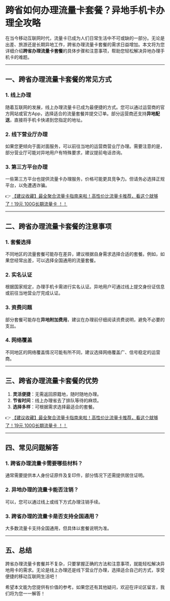 # 跨省如何办理流量卡套餐？异地手机卡办理全攻略

在当今移动互联网时代，流量卡已成为人们日常生活中不可或缺的一部分。无论是出差、旅游还是长期异地工作，跨省办理流量卡套餐的需求日益增加。本文将为您详细介绍**跨省办理流量卡套餐**的具体步骤和注意事项，帮助您轻松解决异地办理手机卡的难题。

---

## 一、跨省办理流量卡套餐的常见方式

### 1. 线上办理
随着互联网的发展，线上办理流量卡已成为最便捷的方式。您可以通过运营商的官方网站或官方App，选择适合的流量套餐并提交订单。部分运营商还支持**异地配送**，直接将手机卡快递到您指定的地址。

### 2. 线下营业厅办理
如果您更倾向于面对面服务，可以前往当地的运营商营业厅办理。需要注意的是，部分营业厅可能对异地用户有特殊要求，建议提前电话咨询。

### 3. 第三方平台办理
一些第三方平台也提供流量卡办理服务，价格可能更具竞争力。但请务必选择正规平台，以免遭遇诈骗。

👉 [【建议收藏】最全聚合流量卡指南来啦！高性价比流量卡推荐，看这个就够了！19元 100G长期流量卡 ！！](https://bit.ly/Liuliangka)

---

## 二、跨省办理流量卡套餐的注意事项

### 1. 套餐选择
不同地区的流量套餐可能存在差异，建议根据自身需求选择合适的套餐。例如，如果您经常出差，可以选择全国通用的流量套餐。

### 2. 实名认证
根据国家规定，办理手机卡需进行实名认证。异地用户可通过线上提交身份证信息或前往当地营业厅完成认证。

### 3. 资费问题
部分套餐可能存在**异地附加费用**，建议在办理前仔细阅读资费说明，避免不必要的支出。

### 4. 网络覆盖
不同地区的网络覆盖情况可能有所不同，建议选择网络覆盖广、信号稳定的运营商。

---

## 三、跨省办理流量卡套餐的优势

1. **灵活便捷**：无需返回原籍地，随时随地办理。
2. **节省时间**：线上办理省去了排队等待的麻烦。
3. **选择多样**：可根据需求选择最适合的套餐。

👉 [【建议收藏】最全聚合流量卡指南来啦！高性价比流量卡推荐，看这个就够了！19元 100G长期流量卡 ！！](https://bit.ly/Liuliangka)

---

## 四、常见问题解答

### 1. 跨省办理流量卡需要哪些材料？
通常需要提供本人身份证原件及复印件，部分情况下还需提供居住证明。

### 2. 异地办理的流量卡能否注销？
可以，您可以通过线上或线下方式办理注销手续。

### 3. 跨省办理的流量卡是否支持全国通用？
大多数流量卡支持全国通用，但具体以套餐说明为准。

---

## 五、总结

跨省办理流量卡套餐并不复杂，只要掌握正确的方法和注意事项，就能轻松解决异地用卡的需求。无论是线上办理还是线下营业厅办理，选择适合自己的方式，享受便捷的移动互联网生活吧！

希望本文能为您提供有价值的参考。如果您还有其他疑问，欢迎在评论区留言，我们将为您一一解答！